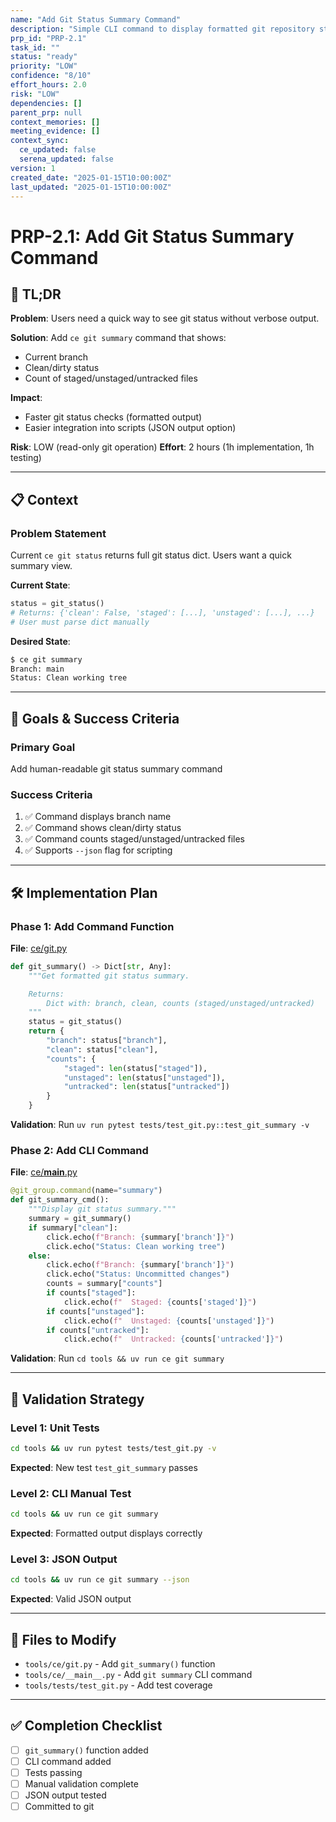 ```yaml
---
name: "Add Git Status Summary Command"
description: "Simple CLI command to display formatted git repository status with branch info and file counts"
prp_id: "PRP-2.1"
task_id: ""
status: "ready"
priority: "LOW"
confidence: "8/10"
effort_hours: 2.0
risk: "LOW"
dependencies: []
parent_prp: null
context_memories: []
meeting_evidence: []
context_sync:
  ce_updated: false
  serena_updated: false
version: 1
created_date: "2025-01-15T10:00:00Z"
last_updated: "2025-01-15T10:00:00Z"
---
```


# PRP-2.1: Add Git Status Summary Command

## 🎯 TL;DR

**Problem**: Users need a quick way to see git status without verbose output.

**Solution**: Add `ce git summary` command that shows:
- Current branch
- Clean/dirty status
- Count of staged/unstaged/untracked files

**Impact**:
- Faster git status checks (formatted output)
- Easier integration into scripts (JSON output option)

**Risk**: LOW (read-only git operation)
**Effort**: 2 hours (1h implementation, 1h testing)

---

## 📋 Context

### Problem Statement

Current `ce git status` returns full git status dict. Users want a quick summary view.

**Current State**:
```python
status = git_status()
# Returns: {'clean': False, 'staged': [...], 'unstaged': [...], ...}
# User must parse dict manually
```

**Desired State**:
```bash
$ ce git summary
Branch: main
Status: Clean working tree
```

---

## 🎯 Goals & Success Criteria

### Primary Goal
Add human-readable git status summary command

### Success Criteria
1. ✅ Command displays branch name
2. ✅ Command shows clean/dirty status
3. ✅ Command counts staged/unstaged/untracked files
4. ✅ Supports `--json` flag for scripting

---

## 🛠️ Implementation Plan

### Phase 1: Add Command Function

**File**: [ce/git.py](ce/git.py)

```python
def git_summary() -> Dict[str, Any]:
    """Get formatted git status summary.

    Returns:
        Dict with: branch, clean, counts (staged/unstaged/untracked)
    """
    status = git_status()
    return {
        "branch": status["branch"],
        "clean": status["clean"],
        "counts": {
            "staged": len(status["staged"]),
            "unstaged": len(status["unstaged"]),
            "untracked": len(status["untracked"])
        }
    }
```

**Validation**: Run `uv run pytest tests/test_git.py::test_git_summary -v`

### Phase 2: Add CLI Command

**File**: [ce/__main__.py](ce/__main__.py)

```python
@git_group.command(name="summary")
def git_summary_cmd():
    """Display git status summary."""
    summary = git_summary()
    if summary["clean"]:
        click.echo(f"Branch: {summary['branch']}")
        click.echo("Status: Clean working tree")
    else:
        click.echo(f"Branch: {summary['branch']}")
        click.echo("Status: Uncommitted changes")
        counts = summary["counts"]
        if counts["staged"]:
            click.echo(f"  Staged: {counts['staged']}")
        if counts["unstaged"]:
            click.echo(f"  Unstaged: {counts['unstaged']}")
        if counts["untracked"]:
            click.echo(f"  Untracked: {counts['untracked']}")
```

**Validation**: Run `cd tools && uv run ce git summary`

---

## 🧪 Validation Strategy

### Level 1: Unit Tests
```bash
cd tools && uv run pytest tests/test_git.py -v
```
**Expected**: New test `test_git_summary` passes

### Level 2: CLI Manual Test
```bash
cd tools && uv run ce git summary
```
**Expected**: Formatted output displays correctly

### Level 3: JSON Output
```bash
cd tools && uv run ce git summary --json
```
**Expected**: Valid JSON output

---

## 📁 Files to Modify

- `tools/ce/git.py` - Add `git_summary()` function
- `tools/ce/__main__.py` - Add `git summary` CLI command
- `tools/tests/test_git.py` - Add test coverage

---

## ✅ Completion Checklist

- [ ] `git_summary()` function added
- [ ] CLI command added
- [ ] Tests passing
- [ ] Manual validation complete
- [ ] JSON output tested
- [ ] Committed to git
